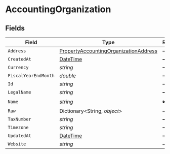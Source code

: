# AccountingOrganization


## Fields

| Field                                                                                                     | Type                                                                                                      | Required                                                                                                  | Description                                                                                               |
| --------------------------------------------------------------------------------------------------------- | --------------------------------------------------------------------------------------------------------- | --------------------------------------------------------------------------------------------------------- | --------------------------------------------------------------------------------------------------------- |
| `Address`                                                                                                 | [PropertyAccountingOrganizationAddress](../../Models/Components/PropertyAccountingOrganizationAddress.md) | :heavy_minus_sign:                                                                                        | N/A                                                                                                       |
| `CreatedAt`                                                                                               | [DateTime](https://learn.microsoft.com/en-us/dotnet/api/system.datetime?view=net-5.0)                     | :heavy_minus_sign:                                                                                        | N/A                                                                                                       |
| `Currency`                                                                                                | *string*                                                                                                  | :heavy_minus_sign:                                                                                        | N/A                                                                                                       |
| `FiscalYearEndMonth`                                                                                      | *double*                                                                                                  | :heavy_minus_sign:                                                                                        | N/A                                                                                                       |
| `Id`                                                                                                      | *string*                                                                                                  | :heavy_minus_sign:                                                                                        | N/A                                                                                                       |
| `LegalName`                                                                                               | *string*                                                                                                  | :heavy_minus_sign:                                                                                        | N/A                                                                                                       |
| `Name`                                                                                                    | *string*                                                                                                  | :heavy_check_mark:                                                                                        | N/A                                                                                                       |
| `Raw`                                                                                                     | Dictionary<String, *object*>                                                                              | :heavy_minus_sign:                                                                                        | N/A                                                                                                       |
| `TaxNumber`                                                                                               | *string*                                                                                                  | :heavy_minus_sign:                                                                                        | N/A                                                                                                       |
| `Timezone`                                                                                                | *string*                                                                                                  | :heavy_minus_sign:                                                                                        | N/A                                                                                                       |
| `UpdatedAt`                                                                                               | [DateTime](https://learn.microsoft.com/en-us/dotnet/api/system.datetime?view=net-5.0)                     | :heavy_minus_sign:                                                                                        | N/A                                                                                                       |
| `Website`                                                                                                 | *string*                                                                                                  | :heavy_minus_sign:                                                                                        | N/A                                                                                                       |
